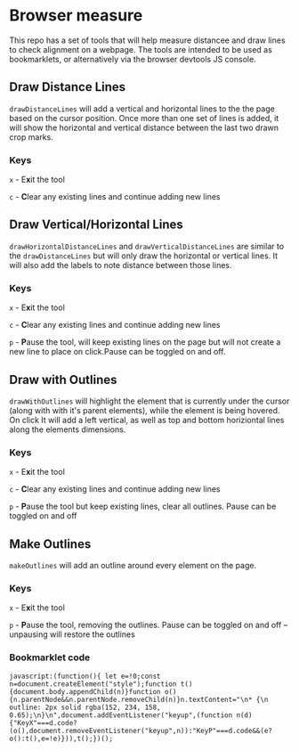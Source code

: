 # Browser measure
This repo has a set of tools that will help measure distancee and draw lines to check alignment on a webpage. The tools are intended to be used as bookmarklets, or alternatively via the browser devtools JS console.


## Draw Distance Lines 
`drawDistanceLines` will add a vertical and horizontal lines to the the page based on the cursor position. Once more than one set of lines is added, it will show the horizontal and vertical distance between the last two drawn crop marks.

### Keys
`x` - E**x**it the tool

`c` - **C**lear any existing lines and continue adding new lines


## Draw Vertical/Horizontal Lines 
`drawHorizontalDistanceLines` and `drawVerticalDistanceLines` are similar to the `drawDistanceLines` but will only draw the horizontal or vertical lines. It will also add the labels to note distance between those lines.

### Keys
`x` - E**x**it the tool

`c` - **C**lear any existing lines and continue adding new lines

`p` - **P**ause the tool, will keep existing lines on the page but will not create a new line to place on click.Pause can be toggled on and off.

## Draw with Outlines
`drawWithOutlines` will highlight the element that is currently under the cursor (along with with it's parent elements), while the element is being hovered. On click It will add a left vertical, as well as top and bottom horiziontal lines along the elements dimensions. 

### Keys
`x` - E**x**it the tool

`c` - **C**lear any existing lines and continue adding new lines

`p` - **P**ause the tool but keep existing lines, clear all outlines. Pause can be toggled on and off

## Make Outlines
`makeOutlines` will add an outline around every element on the page. 
 
### Keys
`x` - E**x**it the tool

`p` - **P**ause the tool, removing the outlines. Pause can be toggled on and off – unpausing will restore the outlines

### Bookmarklet code
```
javascript:(function(){ let e=!0;const n=document.createElement("style");function t(){document.body.appendChild(n)}function o(){n.parentNode&&n.parentNode.removeChild(n)}n.textContent="\n* {\n  outline: 2px solid rgba(152, 234, 158, 0.65);\n}\n",document.addEventListener("keyup",(function n(d){"KeyX"===d.code?(o(),document.removeEventListener("keyup",n)):"KeyP"===d.code&&(e?o():t(),e=!e)})),t();})();
```
